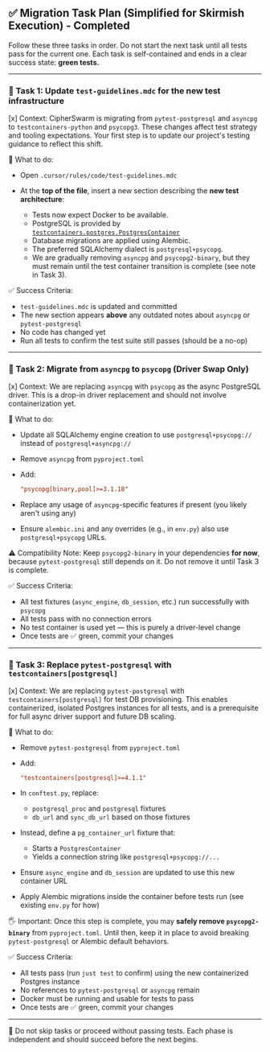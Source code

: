 ## ✅ Migration Task Plan (Simplified for Skirmish Execution) - Completed

Follow these three tasks in order. Do not start the next task until all tests pass for the current one. Each task is self-contained and ends in a clear success state: **green tests.**

---

### 🧪 Task 1: Update `test-guidelines.mdc` for the new test infrastructure

[x] Context:
CipherSwarm is migrating from `pytest-postgresql` and `asyncpg` to `testcontainers-python` and `psycopg3`. These changes affect test strategy and tooling expectations. Your first step is to update our project's testing guidance to reflect this shift.

🔧 What to do:

-   Open `.cursor/rules/code/test-guidelines.mdc`
-   At the **top of the file**, insert a new section describing the **new test architecture**:

    -   Tests now expect Docker to be available.
    -   PostgreSQL is provided by [`testcontainers.postgres.PostgresContainer`](https://testcontainers-python.readthedocs.io/en/latest/modules/postgres.html)
    -   Database migrations are applied using Alembic.
    -   The preferred SQLAlchemy dialect is `postgresql+psycopg`.
    -   We are gradually removing `asyncpg` and `psycopg2-binary`, but they must remain until the test container transition is complete (see note in Task 3).

✅ Success Criteria:

-   `test-guidelines.mdc` is updated and committed
-   The new section appears **above** any outdated notes about `asyncpg` or `pytest-postgresql`
-   No code has changed yet
-   Run all tests to confirm the test suite still passes (should be a no-op)

---

### 🐘 Task 2: Migrate from `asyncpg` to `psycopg` (Driver Swap Only)

[x] Context:
We are replacing `asyncpg` with `psycopg` as the async PostgreSQL driver. This is a drop-in driver replacement and should not involve containerization yet.

🔧 What to do:

-   Update all SQLAlchemy engine creation to use `postgresql+psycopg://` instead of `postgresql+asyncpg://`
-   Remove `asyncpg` from `pyproject.toml`
-   Add:

    ```toml
    "psycopg[binary,pool]>=3.1.18"
    ```

-   Replace any usage of `asyncpg`-specific features if present (you likely aren't using any)
-   Ensure `alembic.ini` and any overrides (e.g., in `env.py`) also use `postgresql+psycopg` URLs.

⚠️ Compatibility Note:
Keep `psycopg2-binary` in your dependencies **for now**, because `pytest-postgresql` still depends on it. Do not remove it until Task 3 is complete.

✅ Success Criteria:

-   All test fixtures (`async_engine`, `db_session`, etc.) run successfully with `psycopg`
-   All tests pass with no connection errors
-   No test container is used yet — this is purely a driver-level change
-   Once tests are ✅ green, commit your changes

---

### 🧪 Task 3: Replace `pytest-postgresql` with `testcontainers[postgresql]`

[x] Context:
We are replacing `pytest-postgresql` with `testcontainers[postgresql]` for test DB provisioning. This enables containerized, isolated Postgres instances for all tests, and is a prerequisite for full async driver support and future DB scaling.

🔧 What to do:

-   Remove `pytest-postgresql` from `pyproject.toml`
-   Add:

    ```toml
    "testcontainers[postgresql]>=4.1.1"
    ```

-   In `conftest.py`, replace:

    -   `postgresql_proc` and `postgresql` fixtures
    -   `db_url` and `sync_db_url` based on those fixtures

-   Instead, define a `pg_container_url` fixture that:

    -   Starts a `PostgresContainer`
    -   Yields a connection string like `postgresql+psycopg://...`

-   Ensure `async_engine` and `db_session` are updated to use this new container URL
-   Apply Alembic migrations inside the container before tests run (see existing `env.py` for how)

🖐 Important:
Once this step is complete, you may **safely remove `psycopg2-binary`** from `pyproject.toml`. Until then, keep it in place to avoid breaking `pytest-postgresql` or Alembic default behaviors.

✅ Success Criteria:

-   All tests pass (run `just test` to confirm) using the new containerized Postgres instance
-   No references to `pytest-postgresql` or `asyncpg` remain
-   Docker must be running and usable for tests to pass
-   Once tests are ✅ green, commit your changes

---

🛑 Do not skip tasks or proceed without passing tests. Each phase is independent and should succeed before the next begins.
